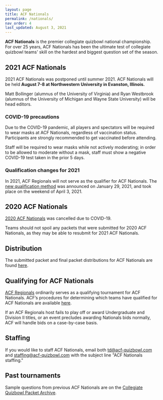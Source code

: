 ```yaml
---
layout: page
title: ACF Nationals
permalink: /nationals/
nav_order: 4
last_updated: August 3, 2021
---
```


**ACF Nationals** is the premier collegiate quizbowl national championship. For over 25 years, ACF Nationals has been the ultimate test of collegiate quizbowl teams' skill on the hardest and biggest question set of the season.

## 2021 ACF Nationals 
2021 ACF Nationals was postponed until summer 2021. ACF Nationals will be held **August 7-8 at Northwestern University in Evanston, Illinois.**

Matt Bollinger (alumnus of the University of Virginia) and Ryan Westbrook (alumnus of the University of Michigan and Wayne State University) will be head editors.

### COVID-19 precautions
Due to the COVID-19 pandemic, all players and spectators will be required to wear masks at ACF Nationals, regardless of vaccination status. Participants are strongly recommended to get vaccinated before attending.

Staff will be required to wear masks while not actively moderating; in order to be allowed to moderate without a mask, staff must show a negative COVID-19 test taken in the prior 5 days.

### Qualification changes for 2021
In 2021, ACF Regionals will not serve as the qualifier for ACF Nationals. The [new qualification method](https://hsquizbowl.org/forums/viewtopic.php?f=8&t=24836) was announced on January 29, 2021, and took place on the weekend of April 3, 2021.

## 2020 ACF Nationals
[2020 ACF Nationals](https://hsquizbowl.org/forums/viewtopic.php?f=8&t=23261) was cancelled due to COVID-19.

Teams should not spoil any packets that were submitted for 2020 ACF Nationals, as they may be able to resubmit for 2021 ACF Nationals.

## Distribution
The submitted packet and final packet distributions for ACF Nationals are found [here](/distribution).

## Qualifying for ACF Nationals
[ACF Regionals](/regionals) ordinarily serves as a qualifying tournament for ACF Nationals. ACF’s procedures for determining which teams have qualified for ACF Nationals are available [here](/nationals-qualification). 

If an ACF Regionals host fails to play off or award Undergraduate and Division II titles, or an event precludes awarding Nationals bids normally, ACF will handle bids on a case-by-case basis.

## Staffing
If you would like to staff ACF Nationals, email both [td@acf-quizbowl.com](mailto:td@acf-quizbowl.com) and [staffing@acf-quizbowl.com](mailto:staffing@acf-quizbowl.com) with the subject line "ACF Nationals staffing."

## Past tournaments
Sample questions from previous ACF Nationals are on the [Collegiate Quizbowl Packet Archive](http://hsquizbowl.org/db/questionsets/search/?name=ACF+Nationals&col=1&season=&archived=y).
